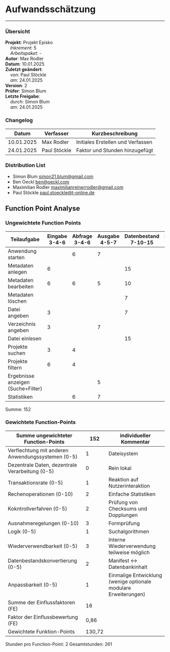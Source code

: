 # Aufwandsschätzung

---

### Übersicht

**Projekt**: Projekt Episko \
&nbsp;&nbsp;&nbsp;&nbsp;_Inkrement_: 5\
&nbsp;&nbsp;&nbsp;&nbsp;_Arbeitspaket_: -\
**Autor**: Max Rodler \
**Datum**: 10.01.2025 \
**Zuletzt geändert**: \
&nbsp;&nbsp;&nbsp;&nbsp;_von_: Paul Stöckle \
&nbsp;&nbsp;&nbsp;&nbsp;_am_: 24.01.2025 \
**Version**: 2 \
**Prüfer**: Simon Blum\
**Letzte Freigabe**: \
&nbsp;&nbsp;&nbsp;&nbsp;_durch_: Simon Blum\
&nbsp;&nbsp;&nbsp;&nbsp;_am_: 24.01.2025

### Changelog

| Datum      | Verfasser    | Kurzbeschreibung                  |
|------------|--------------|-----------------------------------|
| 10.01.2025 | Max Rodler   | Initiales Erstellen und Verfassen |
| 24.01.2025 | Paul Stöckle | Faktor und Stunden hinzugefügt    |

### Distribution List

- Simon Blum <simon21.blum@gmail.com>
- Ben Oeckl <ben@oeckl.com>
- Maximilian Rodler <maximilianreinerrodler@gmail.com>
- Paul Stöckle <paul.stoeckle@t-online.de>

## Function Point Analyse

### Ungewichtete Function Points

| Teilaufgabe                        | Eingabe 3-4-6 | Abfrage 3-4-6 | Ausgabe 4-5-7 | Datenbestand 7-10-15 | Referenzdaten 5-7-10 | Summe |
|------------------------------------|---------------|---------------|---------------|----------------------|----------------------|-------|
| Anwendung starten                  |               | 6             | 7             |                      |                      | 13    |
| Metadaten anlegen                  | 6             |               |               | 15                   |                      | 21    |
| Metadaten bearbeiten               | 6             | 6             | 5             | 10                   |                      | 27    |
| Metadaten löschen                  |               |               |               | 7                    |                      | 7     |
| Datei angeben                      | 3             |               |               | 7                    |                      | 10    |
| Verzeichnis angeben                | 3             |               | 7             |                      | 7                    | 17    |
| Datei einlesen                     |               |               |               | 15                   | 7                    | 22    |
| Projekte suchen                    | 3             | 4             |               |                      |                      | 7     |
| Projekte filtern                   | 6             | 4             |               |                      |                      | 10    |
| Ergebnisse anzeigen (Suche+Filter) |               |               | 5             |                      |                      | 5     |
| Statistiken                        |               | 6             | 7             |                      |                      | 13    |

Summe: 152

### Gewichtete Function-Points

| Summe ungewichteter Function-Points               | 152    | individueller Kommentar                                         |
| ------------------------------------------------- | ------ | --------------------------------------------------------------- |
| Verflechtung mit anderen Anwendungssystemen (0-5) | 1      | Dateisystem                                                     |
| Dezentrale Daten, dezentrale Verarbeitung (0-5)   | 0      | Rein lokal                                                      |
| Transaktionsrate (0-5)                            | 1      | Reaktion auf Nutzerinteraktion                                  |
| Rechenoperationen (0-10)                          | 2      | Einfache Statistiken                                            |
| Kokntrollverfahren (0-5)                          | 2      | Prüfung von Checksums und Dopplungen                            |
| Ausnahmeregelungen (0-10)                         | 3      | Formprüfung                                                     |
| Logik (0-5)                                       | 1      | Suchalgorithmen                                                 |
| Wiederverwendbarkeit (0-5)                        | 3      | Interne Wiederverwendung teilweise möglich                      |
| Datenbestandskonvertierung (0-5)                  | 2      | Manifest <-> Datenbankinhalt                                    |
| Anpassbarkeit (0-5)                               | 1      | Einmalige Entwicklung (wenige optionale modulare Erweiterungen) |
| Summe der Einflussfaktoren (FE)                   | 16     |                                                                 |
| Faktor der Einflussbewertung (FE)                 | 0,86   |                                                                 |
| Gewichtete Funktion-Points                        | 130,72 |                                                                 |

Stunden pro Function-Point: 2
Gesamtstunden: 261
